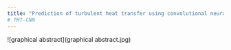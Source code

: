```yaml
---
title: "Prediction of turbulent heat transfer using convolutional neural networks"
# THT-CNN
---
```


![graphical abstract](graphical abstract.jpg)
